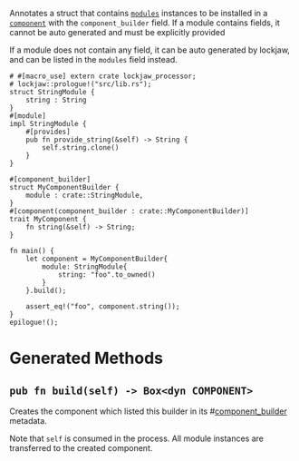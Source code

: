 Annotates a struct that contains [`modules`](module) instances to be installed in a
[`component`](component) with the `component_builder` field. If a module contains fields, it cannot
be auto generated and must be explicitly provided

If a module does not contain any field, it can be auto generated by lockjaw, and can be listed in
the `modules` field instead.

```
# #[macro_use] extern crate lockjaw_processor;
# lockjaw::prologue!("src/lib.rs");
struct StringModule {
    string : String
}
#[module]
impl StringModule {
    #[provides]
    pub fn provide_string(&self) -> String {
        self.string.clone()
    }
}

#[component_builder]
struct MyComponentBuilder {
    module : crate::StringModule,
}
#[component(component_builder : crate::MyComponentBuilder)]
trait MyComponent {
    fn string(&self) -> String;
}

fn main() {
    let component = MyComponentBuilder{
        module: StringModule{
            string: "foo".to_owned()
        }
    }.build();
    
    assert_eq!("foo", component.string());
}
epilogue!();
```

# Generated Methods

## `pub fn build(self) -> Box<dyn COMPONENT>`

Creates the component which listed this builder in its
#[component_builder](component#component_builder)
metadata.

Note that `self` is consumed in the process. All module instances are transferred to the created
component.